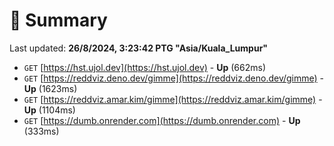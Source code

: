 # 📖 Summary
Last updated: **26/8/2024, 3:23:42 PTG "Asia/Kuala_Lumpur"**

- `GET` [https://hst.ujol.dev](https://hst.ujol.dev) - **Up** (662ms)
- `GET` [https://reddviz.deno.dev/gimme](https://reddviz.deno.dev/gimme) - **Up** (1623ms)
- `GET` [https://reddviz.amar.kim/gimme](https://reddviz.amar.kim/gimme) - **Up** (1104ms)
- `GET` [https://dumb.onrender.com](https://dumb.onrender.com) - **Up** (333ms)
